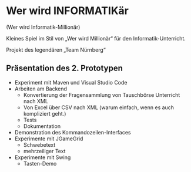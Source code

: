 # Wer wird INFORMATIKär

(Wer wird Informatik-Millionär)

Kleines Spiel im Stil von „Wer wird Millionär“ für den
Informatik-Unterricht.

Projekt des legendären „Team Nürnberg“

## Präsentation des 2. Prototypen

* Experiment mit Maven und Visual Studio Code
* Arbeiten am Backend
  * Konvertierung der Fragensammlung von Tauschbörse Unterricht nach XML
  * Von Excel über CSV nach XML (warum einfach, wenn es auch kompliziert geht.)
  * Tests
  * Dokumentation
* Demonstration des Kommandozeilen-Interfaces
* Experimente mit JGameGrid
  * Schwebetext
  * mehrzeiliger Text
* Experimente mit Swing
  * Tasten-Demo
